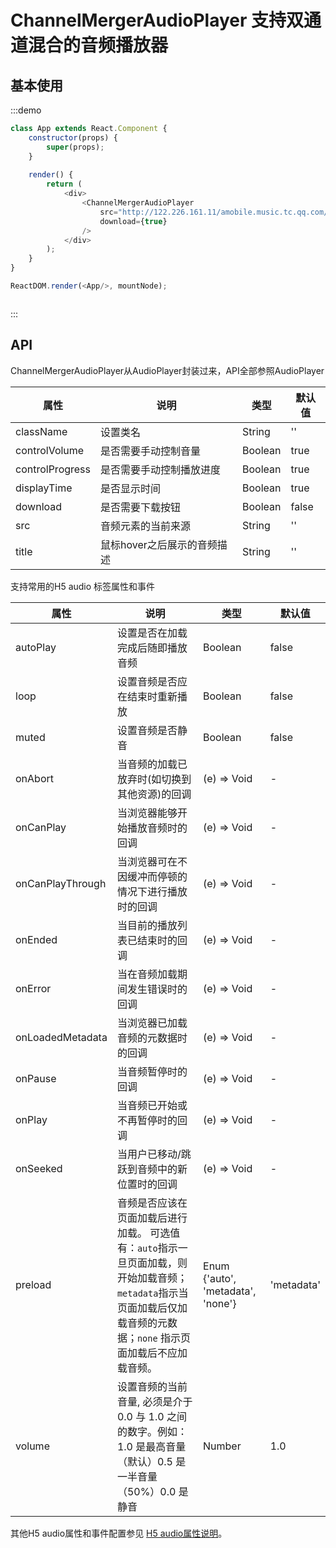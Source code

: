 # ChannelMergerAudioPlayer 支持双通道混合的音频播放器

## 基本使用

:::demo

```js
class App extends React.Component {
    constructor(props) {
        super(props);
    }
    
    render() {
        return ( 
            <div>
                <ChannelMergerAudioPlayer
                    src="http://122.226.161.11/amobile.music.tc.qq.com/C400002xZgxW0MuaUG.m4a?guid=3362875200&vkey=13C42045C0A1F2819CCA1AF60D48701E1706201F42E2A58E0F33445EA845BB3ECD652822A8034063807C5DB6FBB69BEF43EB825FA431753F&uin=0&fromtag=66"
                    download={true}
                />
            </div>
        );
    }
}

ReactDOM.render(<App/>, mountNode);
```

```less
```
:::

## API
ChannelMergerAudioPlayer从AudioPlayer封装过来，API全部参照AudioPlayer

| 属性      | 说明    | 类型      | 默认值   |
|---------- |-------- |----------   |-------- |
| className | 设置类名 | String | '' |
| controlVolume | 是否需要手动控制音量 | Boolean | true |
| controlProgress | 是否需要手动控制播放进度 | Boolean | true |
| displayTime | 是否显示时间 | Boolean | true |
| download | 是否需要下载按钮 | Boolean | false |
| src |  音频元素的当前来源 | String | '' |
| title   | 鼠标hover之后展示的音频描述 | String | '' |

支持常用的H5 audio 标签属性和事件

| 属性      | 说明    | 类型      | 默认值   |
|---------- |-------- |----------   |-------- |
| autoPlay | 设置是否在加载完成后随即播放音频 | Boolean | false |
| loop | 设置音频是否应在结束时重新播放 | Boolean | false |
| muted | 设置音频是否静音 | Boolean | false |
| onAbort  | 当音频的加载已放弃时(如切换到其他资源)的回调  | 	(e) => Void  |  -  |
| onCanPlay  | 当浏览器能够开始播放音频时的回调    | 	(e) => Void   |  -  |
| onCanPlayThrough  | 当浏览器可在不因缓冲而停顿的情况下进行播放时的回调    | 	(e) => Void  | - |
| onEnded  | 当目前的播放列表已结束时的回调  | 	(e) => Void    |  -  |
| onError  | 当在音频加载期间发生错误时的回调    | 	(e) => Void   | - |
| onLoadedMetadata     | 当浏览器已加载音频的元数据时的回调   | 	(e) => Void  |   -   |
| onPause  | 当音频暂停时的回调  | 	(e) => Void   |  -  |
| onPlay  | 当音频已开始或不再暂停时的回调   |	(e) => Void   |  -  |
| onSeeked  | 当用户已移动/跳跃到音频中的新位置时的回调   | 	(e) => Void   | -  |
| preload  | 音频是否应该在页面加载后进行加载。 可选值有：`auto`指示一旦页面加载，则开始加载音频；`metadata`指示当页面加载后仅加载音频的元数据；`none` 指示页面加载后不应加载音频。 | Enum {'auto', 'metadata', 'none'} | 'metadata' |
| volume  | 设置音频的当前音量, 必须是介于 0.0 与 1.0 之间的数字。例如：1.0 是最高音量（默认）0.5 是一半音量 （50%）0.0 是静音  | Number |  1.0  |

其他H5 audio属性和事件配置参见 [H5 audio属性说明](http://www.w3school.com.cn/jsref/dom_obj_audio.asp)。

